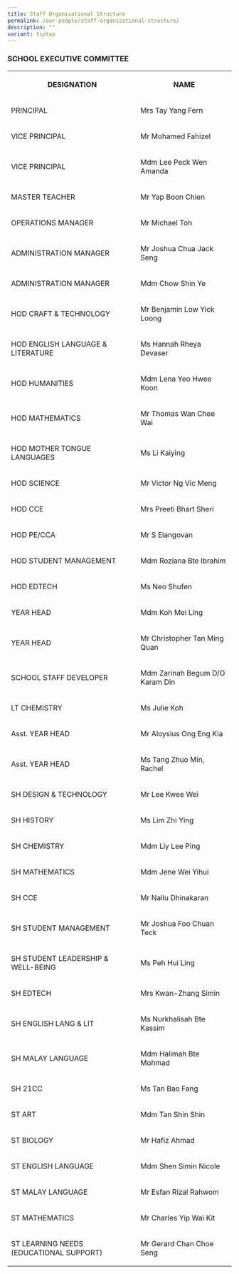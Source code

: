 ```yaml
---
title: Staff Organisational Structure
permalink: /our-people/staff-organisational-structure/
description: ""
variant: tiptap
---
```

<h3>SCHOOL EXECUTIVE COMMITTEE</h3>
<table style="minWidth: 50px">
<colgroup>
<col>
<col>
</colgroup>
<tbody>
<tr>
<th rowspan="1" colspan="1">
<p>DESIGNATION</p>
</th>
<th rowspan="1" colspan="1">
<p>NAME</p>
</th>
</tr>
<tr>
<td rowspan="1" colspan="1">
<p>PRINCIPAL</p>
</td>
<td rowspan="1" colspan="1">
<p>Mrs Tay Yang Fern</p>
</td>
</tr>
<tr>
<td rowspan="1" colspan="1">
<p>VICE PRINCIPAL</p>
</td>
<td rowspan="1" colspan="1">
<p>Mr Mohamed Fahizel</p>
</td>
</tr>
<tr>
<td rowspan="1" colspan="1">
<p>VICE PRINCIPAL</p>
</td>
<td rowspan="1" colspan="1">
<p>Mdm Lee Peck Wen Amanda</p>
</td>
</tr>
<tr>
<td rowspan="1" colspan="1">
<p>MASTER TEACHER</p>
</td>
<td rowspan="1" colspan="1">
<p>Mr Yap Boon Chien</p>
</td>
</tr>
<tr>
<td rowspan="1" colspan="1">
<p>OPERATIONS MANAGER</p>
</td>
<td rowspan="1" colspan="1">
<p>Mr Michael Toh</p>
</td>
</tr>
<tr>
<td rowspan="1" colspan="1">
<p>ADMINISTRATION MANAGER</p>
</td>
<td rowspan="1" colspan="1">
<p>Mr Joshua Chua Jack Seng</p>
</td>
</tr>
<tr>
<td rowspan="1" colspan="1">
<p>ADMINISTRATION MANAGER</p>
</td>
<td rowspan="1" colspan="1">
<p>Mdm Chow Shin Ye</p>
</td>
</tr>
<tr>
<td rowspan="1" colspan="1">
<p>HOD CRAFT &amp; TECHNOLOGY</p>
</td>
<td rowspan="1" colspan="1">
<p>Mr Benjamin Low Yick Loong</p>
</td>
</tr>
<tr>
<td rowspan="1" colspan="1">
<p>HOD ENGLISH LANGUAGE &amp; LITERATURE</p>
</td>
<td rowspan="1" colspan="1">
<p>Ms Hannah Rheya Devaser</p>
</td>
</tr>
<tr>
<td rowspan="1" colspan="1">
<p>HOD HUMANITIES</p>
</td>
<td rowspan="1" colspan="1">
<p>Mdm Lena Yeo Hwee Koon</p>
</td>
</tr>
<tr>
<td rowspan="1" colspan="1">
<p>HOD MATHEMATICS</p>
</td>
<td rowspan="1" colspan="1">
<p>Mr Thomas Wan Chee Wai</p>
</td>
</tr>
<tr>
<td rowspan="1" colspan="1">
<p>HOD MOTHER TONGUE LANGUAGES</p>
</td>
<td rowspan="1" colspan="1">
<p>Ms Li Kaiying</p>
</td>
</tr>
<tr>
<td rowspan="1" colspan="1">
<p>HOD SCIENCE</p>
</td>
<td rowspan="1" colspan="1">
<p>Mr Victor Ng Vic Meng</p>
</td>
</tr>
<tr>
<td rowspan="1" colspan="1">
<p>HOD CCE</p>
</td>
<td rowspan="1" colspan="1">
<p>Mrs Preeti Bhart Sheri</p>
</td>
</tr>
<tr>
<td rowspan="1" colspan="1">
<p>HOD PE/CCA</p>
</td>
<td rowspan="1" colspan="1">
<p>Mr S Elangovan</p>
</td>
</tr>
<tr>
<td rowspan="1" colspan="1">
<p>HOD STUDENT MANAGEMENT</p>
</td>
<td rowspan="1" colspan="1">
<p>Mdm Roziana Bte Ibrahim</p>
</td>
</tr>
<tr>
<td rowspan="1" colspan="1">
<p>HOD EDTECH</p>
</td>
<td rowspan="1" colspan="1">
<p>Ms Neo Shufen</p>
</td>
</tr>
<tr>
<td rowspan="1" colspan="1">
<p>YEAR HEAD</p>
</td>
<td rowspan="1" colspan="1">
<p>Mdm Koh Mei Ling</p>
</td>
</tr>
<tr>
<td rowspan="1" colspan="1">
<p>YEAR HEAD</p>
</td>
<td rowspan="1" colspan="1">
<p>Mr Christopher Tan Ming Quan</p>
</td>
</tr>
<tr>
<td rowspan="1" colspan="1">
<p>SCHOOL STAFF DEVELOPER</p>
</td>
<td rowspan="1" colspan="1">
<p>Mdm Zarinah Begum D/O Karam Din</p>
</td>
</tr>
<tr>
<td rowspan="1" colspan="1">
<p>LT CHEMISTRY</p>
</td>
<td rowspan="1" colspan="1">
<p>Ms Julie Koh</p>
</td>
</tr>
<tr>
<td rowspan="1" colspan="1">
<p>Asst. YEAR HEAD</p>
</td>
<td rowspan="1" colspan="1">
<p>Mr Aloysius Ong Eng Kia</p>
</td>
</tr>
<tr>
<td rowspan="1" colspan="1">
<p>Asst. YEAR HEAD</p>
</td>
<td rowspan="1" colspan="1">
<p>Ms Tang Zhuo Min, Rachel</p>
</td>
</tr>
<tr>
<td rowspan="1" colspan="1">
<p>SH DESIGN &amp; TECHNOLOGY</p>
</td>
<td rowspan="1" colspan="1">
<p>Mr Lee Kwee Wei</p>
</td>
</tr>
<tr>
<td rowspan="1" colspan="1">
<p>SH HISTORY</p>
</td>
<td rowspan="1" colspan="1">
<p>Ms Lim Zhi Ying</p>
</td>
</tr>
<tr>
<td rowspan="1" colspan="1">
<p>SH CHEMISTRY</p>
</td>
<td rowspan="1" colspan="1">
<p>Mdm Liy Lee Ping</p>
</td>
</tr>
<tr>
<td rowspan="1" colspan="1">
<p>SH MATHEMATICS</p>
</td>
<td rowspan="1" colspan="1">
<p>Mdm Jene Wei Yihui</p>
</td>
</tr>
<tr>
<td rowspan="1" colspan="1">
<p>SH CCE</p>
</td>
<td rowspan="1" colspan="1">
<p>Mr Nallu Dhinakaran</p>
</td>
</tr>
<tr>
<td rowspan="1" colspan="1">
<p>SH STUDENT MANAGEMENT</p>
</td>
<td rowspan="1" colspan="1">
<p>Mr Joshua Foo Chuan Teck</p>
</td>
</tr>
<tr>
<td rowspan="1" colspan="1">
<p>SH STUDENT LEADERSHIP &amp; WELL-BEING</p>
</td>
<td rowspan="1" colspan="1">
<p>Ms Peh Hui Ling</p>
</td>
</tr>
<tr>
<td rowspan="1" colspan="1">
<p>SH EDTECH</p>
</td>
<td rowspan="1" colspan="1">
<p>Mrs Kwan-Zhang Simin</p>
</td>
</tr>
<tr>
<td rowspan="1" colspan="1">
<p>SH ENGLISH LANG &amp; LIT</p>
</td>
<td rowspan="1" colspan="1">
<p>Ms Nurkhalisah Bte Kassim</p>
</td>
</tr>
<tr>
<td rowspan="1" colspan="1">
<p>SH MALAY LANGUAGE</p>
</td>
<td rowspan="1" colspan="1">
<p>Mdm Halimah Bte Mohmad</p>
</td>
</tr>
<tr>
<td rowspan="1" colspan="1">
<p>SH 21CC</p>
</td>
<td rowspan="1" colspan="1">
<p>Ms Tan Bao Fang</p>
</td>
</tr>
<tr>
<td rowspan="1" colspan="1">
<p>ST ART</p>
</td>
<td rowspan="1" colspan="1">
<p>Mdm Tan Shin Shin</p>
</td>
</tr>
<tr>
<td rowspan="1" colspan="1">
<p>ST BIOLOGY</p>
</td>
<td rowspan="1" colspan="1">
<p>Mr Hafiz Ahmad</p>
</td>
</tr>
<tr>
<td rowspan="1" colspan="1">
<p>ST ENGLISH LANGUAGE</p>
</td>
<td rowspan="1" colspan="1">
<p>Mdm Shen Simin Nicole</p>
</td>
</tr>
<tr>
<td rowspan="1" colspan="1">
<p>ST MALAY LANGUAGE</p>
</td>
<td rowspan="1" colspan="1">
<p>Mr Esfan Rizal Rahwom</p>
</td>
</tr>
<tr>
<td rowspan="1" colspan="1">
<p>ST MATHEMATICS</p>
</td>
<td rowspan="1" colspan="1">
<p>Mr Charles Yip Wai Kit</p>
</td>
</tr>
<tr>
<td rowspan="1" colspan="1">
<p>ST LEARNING NEEDS (EDUCATIONAL SUPPORT)</p>
</td>
<td rowspan="1" colspan="1">
<p>Mr Gerard Chan Choe Seng</p>
</td>
</tr>
</tbody>
</table>
<p></p>